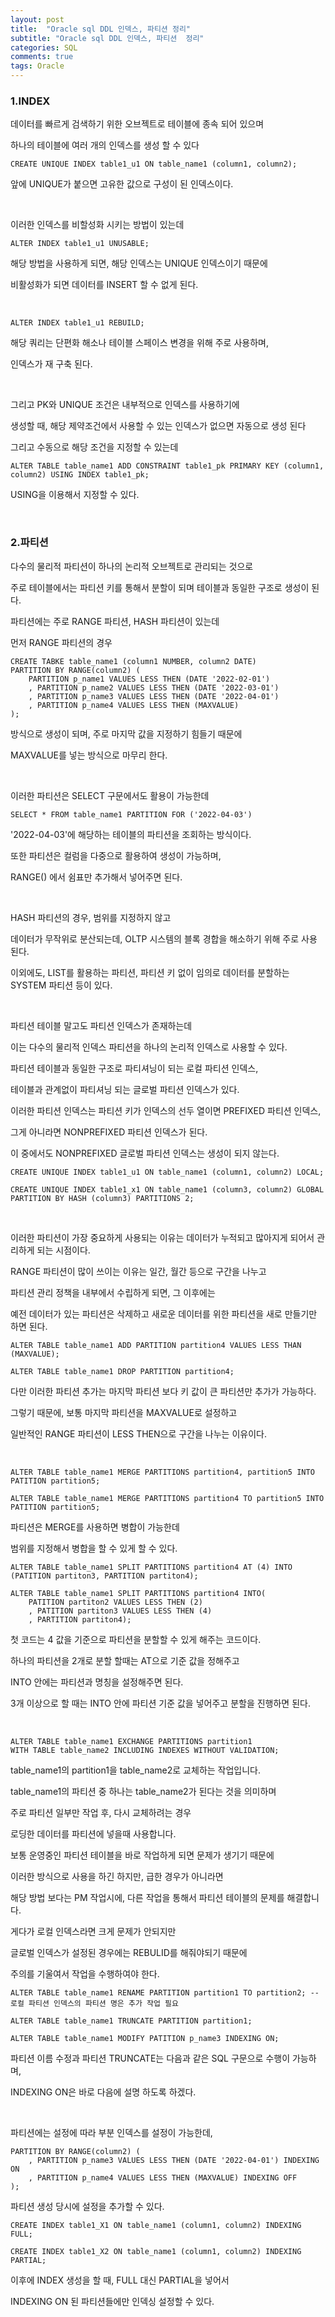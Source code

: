 ```yaml
---
layout: post
title:  "Oracle sql DDL 인덱스, 파티션 정리"
subtitle: "Oracle sql DDL 인덱스, 파티션  정리"
categories: SQL
comments: true
tags: Oracle
---
```


### 1.INDEX

데이터를 빠르게 검색하기 위한 오브젝트로 테이블에 종속 되어 있으며

하나의 테이블에 여러 개의 인덱스를 생성 할 수 있다

    CREATE UNIQUE INDEX table1_u1 ON table_name1 (column1, column2);

앞에 UNIQUE가 붙으면 고유한 값으로 구성이 된 인덱스이다.

<br/>

이러한 인덱스를 비할성화 시키는 방법이 있는데

    ALTER INDEX table1_u1 UNUSABLE;

해당 방법을 사용하게 되면, 해당 인덱스는 UNIQUE 인덱스이기 때문에

비활성화가 되면 데이터를 INSERT 할 수 없게 된다.

<br/>

    ALTER INDEX table1_u1 REBUILD;

해당 쿼리는 단편화 해소나 테이블 스페이스 변경을 위해 주로 사용하며,

인덱스가 재 구축 된다.

<br/>

그리고 PK와 UNIQUE 조건은 내부적으로 인덱스를 사용하기에

생성할 때, 해당 제약조건에서 사용할 수 있는 인덱스가 없으면 자동으로 생성 된다

그리고 수동으로 해당 조건을 지정할 수 있는데 

    ALTER TABLE table_name1 ADD CONSTRAINT table1_pk PRIMARY KEY (column1, column2) USING INDEX table1_pk;

USING을 이용해서 지정할 수 있다.

<br/>

### 2.파티션

다수의 물리적 파티션이 하나의 논리적 오브젝트로 관리되는 것으로

주로 테이블에서는 파티션 키를 통해서 분할이 되며 테이블과 동일한 구조로 생성이 된다.

파티션에는 주로 RANGE 파티션, HASH 파티션이 있는데

먼저 RANGE 파티션의 경우

    CREATE TABKE table_name1 (column1 NUMBER, column2 DATE)
    PARTITION BY RANGE(column2) (
        PARTITION p_name1 VALUES LESS THEN (DATE '2022-02-01')
        , PARTITION p_name2 VALUES LESS THEN (DATE '2022-03-01')
        , PARTITION p_name3 VALUES LESS THEN (DATE '2022-04-01')
        , PARTITION p_name4 VALUES LESS THEN (MAXVALUE)
    );

방식으로 생성이 되며, 주로 마지막 값을 지정하기 힘들기 때문에

MAXVALUE를 넣는 방식으로 마무리 한다.

<br/>

이러한 파티션은 SELECT 구문에서도 활용이 가능한데

    SELECT * FROM table_name1 PARTITION FOR ('2022-04-03')

'2022-04-03'에 해당하는 테이블의 파티션을 조회하는 방식이다.

또한 파티션은 컬럼을 다중으로 활용하여 생성이 가능하며, 

RANGE() 에서 쉼표만 추가해서 넣어주면 된다.

<br/>

HASH 파티션의 경우, 범위를 지정하지 않고

데이터가 무작위로 분산되는데, OLTP 시스템의 블록 경합을 해소하기 위해 주로 사용 된다.

이외에도, LIST를 활용하는 파티션, 파티션 키 없이 임의로 데이터를 분할하는 SYSTEM 파티션 등이 있다.

<br/>

파티션 테이블 말고도 파티션 인덱스가 존재하는데

이는 다수의 물리적 인덱스 파티션을 하나의 논리적 인덱스로 사용할 수 있다.

파티션 테이블과 동일한 구조로 파티셔닝이 되는 로컬 파티션 인덱스,

테이블과 관계없이 파티셔닝 되는 글로벌 파티션 인덱스가 있다.

이러한 파티션 인덱스는 파티션 키가 인덱스의 선두 열이면 PREFIXED 파티션 인덱스,

그게 아니라면 NONPREFIXED 파티션 인덱스가 된다.

이 중에서도 NONPREFIXED 글로벌 파티션 인덱스는 생성이 되지 않는다.

    CREATE UNIQUE INDEX table1_u1 ON table_name1 (column1, column2) LOCAL;

    CREATE UNIQUE INDEX table1_x1 ON table_name1 (column3, column2) GLOBAL PARTITION BY HASH (column3) PARTITIONS 2;

<br/>

이러한 파티션이 가장 중요하게 사용되는 이유는 데이터가 누적되고 많아지게 되어서 관리하게 되는 시점이다.

RANGE 파티션이 많이 쓰이는 이유는 일간, 월간 등으로 구간을 나누고

파티션 관리 정책을 내부에서 수립하게 되면, 그 이후에는

예전 데이터가 있는 파티션은 삭제하고 새로운 데이터를 위한 파티션을 새로 만들기만 하면 된다.

    ALTER TABLE table_name1 ADD PARTITION partition4 VALUES LESS THAN (MAXVALUE);

    ALTER TABLE table_name1 DROP PARTITION partition4;

다만 이러한 파티션 추가는 마지막 파티션 보다 키 값이 큰 파티션만 추가가 가능하다.

그렇기 때문에, 보통 마지막 파티션을 MAXVALUE로 설정하고

일반적인 RANGE 파티션이 LESS THEN으로 구간을 나누는 이유이다.

<br/>

    ALTER TABLE table_name1 MERGE PARTITIONS partition4, partition5 INTO PATITION partition5;

    ALTER TABLE table_name1 MERGE PARTITIONS partition4 TO partition5 INTO PATITION partition5;

파티션은 MERGE를 사용하면 병합이 가능한데

범위를 지정해서 병합을 할 수 있게 할 수 있다.

    ALTER TABLE table_name1 SPLIT PARTITIONS partition4 AT (4) INTO (PATITION partiton3, PARTITION partiton4);

    ALTER TABLE table_name1 SPLIT PARTITIONS partition4 INTO(
        PATITION partiton2 VALUES LESS THEN (2)
        , PATITION partiton3 VALUES LESS THEN (4)
        , PARTITION partiton4);

첫 코드는 4 값을 기준으로 파티션을 분할할 수 있게 해주는 코드이다.

하나의 파티션을 2개로 분할 할때는 AT으로 기준 값을 정해주고

INTO 안에는 파티션과 명칭을 설정해주면 된다.

3개 이상으로 할 때는 INTO 안에 파티션 기준 값을 넣어주고 분할을 진행하면 된다.

<br/>

    ALTER TABLE table_name1 EXCHANGE PARTITIONS partition1
    WITH TABLE table_name2 INCLUDING INDEXES WITHOUT VALIDATION;

table_name1의 partition1을 table_name2로 교체하는 작업입니다.

table_name1의 파티션 중 하나는 table_name2가 된다는 것을 의미하며

주로 파티션 일부만 작업 후, 다시 교체하려는 경우

로딩한 데이터를 파티션에 넣을때 사용합니다.

보통 운영중인 파티션 테이블을 바로 작업하게 되면 문제가 생기기 때문에

이러한 방식으로 사용을 하긴 하지만, 급한 경우가 아니라면

해당 방법 보다는 PM 작업시에, 다른 작업을 통해서 파티션 테이블의 문제를 해결합니다.

게다가 로컬 인덱스라면 크게 문제가 안되지만

글로벌 인덱스가 설정된 경우에는 REBULID를 해줘야되기 때문에

주의를 기울여서 작업을 수행하여야 한다.

    ALTER TABLE table_name1 RENAME PARTITION partition1 TO partition2; --로컬 파티션 인덱스의 파티션 명은 추가 작업 필요

    ALTER TABLE table_name1 TRUNCATE PARTITION partition1;

    ALTER TABLE table_name1 MODIFY PATITION p_name3 INDEXING ON;

파티션 이름 수정과 파티션 TRUNCATE는 다음과 같은 SQL 구문으로 수행이 가능하며,

INDEXING ON은 바로 다음에 설명 하도록 하겠다.

<br/>

파티션에는 설정에 따라 부분 인덱스를 설정이 가능한데,

    PARTITION BY RANGE(column2) (
        , PARTITION p_name3 VALUES LESS THEN (DATE '2022-04-01') INDEXING ON 
        , PARTITION p_name4 VALUES LESS THEN (MAXVALUE) INDEXING OFF
    );

파티션 생성 당시에 설정을 추가할 수 있다.

    CREATE INDEX table1_X1 ON table_name1 (column1, column2) INDEXING FULL;

    CREATE INDEX table1_X2 ON table_name1 (column1, column2) INDEXING PARTIAL;

이후에 INDEX 생성을 할 때, FULL 대신 PARTIAL을 넣어서

INDEXING ON 된 파티션들에만 인덱싱 설정할 수 있다.